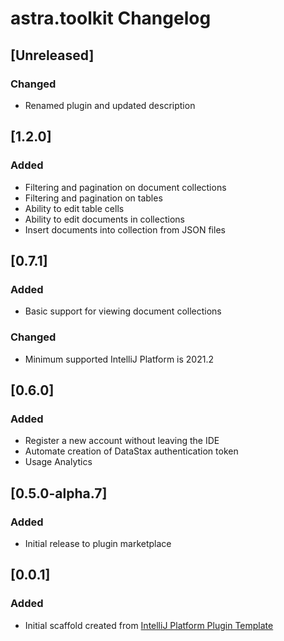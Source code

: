 <!-- Keep a Changelog guide -> https://keepachangelog.com -->

# astra.toolkit Changelog

## [Unreleased]
### Changed
- Renamed plugin and updated description

## [1.2.0]
### Added
- Filtering and pagination on document collections
- Filtering and pagination on tables
- Ability to edit table cells
- Ability to edit documents in collections
- Insert documents into collection from JSON files

## [0.7.1]
### Added
- Basic support for viewing document collections
### Changed
- Minimum supported IntelliJ Platform is 2021.2
## [0.6.0]
### Added
- Register a new account without leaving the IDE
- Automate creation of DataStax authentication token
- Usage Analytics
## [0.5.0-alpha.7]
### Added
- Initial release to plugin marketplace
## [0.0.1]
### Added
- Initial scaffold created from [IntelliJ Platform Plugin Template](https://github.com/JetBrains/intellij-platform-plugin-template)
